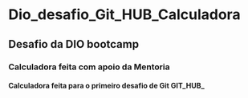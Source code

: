 # Dio_desafio_Git_HUB_Calculadora
## Desafio da DIO bootcamp 
### Calculadora feita com apoio da Mentoria
#### Calculadora feita para o primeiro desafio de Git GIT_HUB_
